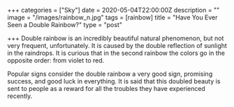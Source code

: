 +++
categories = ["Sky"]
date = 2020-05-04T22:00:00Z
description = ""
image = "/images/rainbow_n.jpg"
tags = [rainbow]
title = "Have You Ever Seen a Double Rainbow?"
type = "post"

+++
Double rainbow is an incredibly beautiful natural phenomenon, but not very frequent, unfortunately. It is caused by the double reflection of sunlight in the raindrops. It is curious that in the second rainbow the colors go in the opposite order: from violet to red.

Popular signs consider the double rainbow a very good sign, promising success, and good luck in everything. It is said that this doubled beauty is sent to people as a reward for all the troubles they have experienced recently.
